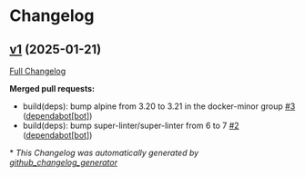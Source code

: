 # Changelog

## [v1](https://github.com/somaz94/commit-info-extractor/tree/v1) (2025-01-21)

[Full Changelog](https://github.com/somaz94/commit-info-extractor/compare/v1...v1)

**Merged pull requests:**

- build\(deps\): bump alpine from 3.20 to 3.21 in the docker-minor group [\#3](https://github.com/somaz94/commit-info-extractor/pull/3) ([dependabot[bot]](https://github.com/apps/dependabot))
- build\(deps\): bump super-linter/super-linter from 6 to 7 [\#2](https://github.com/somaz94/commit-info-extractor/pull/2) ([dependabot[bot]](https://github.com/apps/dependabot))



\* *This Changelog was automatically generated by [github_changelog_generator](https://github.com/github-changelog-generator/github-changelog-generator)*

